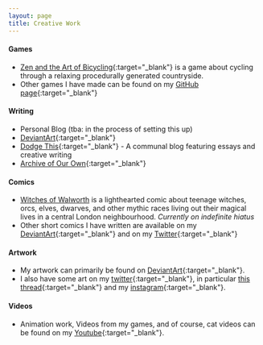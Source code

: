 ```yaml
---
layout: page
title: Creative Work
---
```


#### Games
- [Zen and the Art of Bicycling](https://will2bill.itch.io/zen-and-the-art-of-bicycling){:target="_blank"} is a game 
about cycling through a relaxing procedurally generated countryside. 
- Other games I have made can be found on my 
[GitHub page](https://github.com/will2bill?utf8=%E2%9C%93&tab=repositories&q=game){:target="_blank"}

#### Writing
- Personal Blog (tba: in the process of setting this up)
- [DeviantArt](https://www.deviantart.com/will2bill/gallery/50931193/writing){:target="_blank"} 
- [Dodge This](http://will2bill.blogspot.com/){:target="_blank"} - A communal blog featuring essays and creative writing 
- [Archive of Our Own](https://archiveofourown.org/users/will2bill/works){:target="_blank"}

#### Comics
- [Witches of Walworth](https://tapas.io/series/Witches-of-Walworth) is a lighthearted comic about teenage witches, orcs, 
elves, dwarves, and other mythic races living out their magical lives in a central London neighbourhood. 
_Currently on indefinite hiatus_
- Other short comics I have written are available on my [DeviantArt](https://www.deviantart.com/will2bill/gallery/72447718/comics){:target="_blank"}
and on my [Twitter](https://twitter.com/will2bill/status/1171901412697096193){:target="_blank"}

#### Artwork
- My artwork can primarily be found on [DeviantArt](https://www.deviantart.com/will2bill/gallery){:target="_blank"}.
- I also have some art on my [twitter](https://twitter.com/will2bill/media){:target="_blank"}, in particular 
[this thread](https://twitter.com/will2bill/status/1171901412697096193){:target="_blank"} and my 
[instagram](https://www.instagram.com/will42bill/){:target="_blank"}. 

#### Videos
- Animation work, Videos from my games, and of course, cat videos can be found on my 
[Youtube](https://www.youtube.com/user/WillTwoBill/videos){:target="_blank"}.

